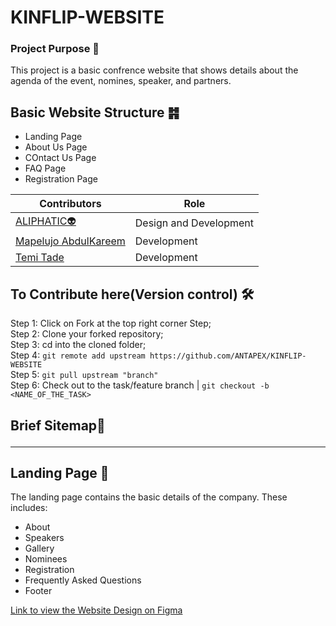 # KINFLIP-WEBSITE

### Project Purpose 📍
This project is a basic confrence website that shows details about the agenda of the event, nomines, speaker, and partners.

## Basic Website Structure ䷦
* Landing Page
* About Us Page
* COntact Us Page
* FAQ Page
* Registration Page

| **Contributors** | **Role** |
| ----------- | ----------- |
| [ALIPHATIC👽](https://github.com/ALIPHATICHYD) | Design and Development |
| [Mapelujo AbdulKareem](https://github.com/GentleMizt) | Development |
| [Temi Tade](https://github.com/Temi-Tade) | Development |


## To Contribute here(Version control) 🛠️
 Step 1: Click on Fork at the top right corner Step; </br>
 Step 2: Clone your forked repository; </br>
 Step 3: cd into the cloned folder; </br>
 Step 4: ```git remote add upstream https://github.com/ANTAPEX/KINFLIP-WEBSITE```  </br>
 Step 5: ```git pull upstream "branch"```  </br>
 Step 6: Check out to the task/feature branch | ```git checkout -b <NAME_OF_THE_TASK>```



## Brief Sitemap💬 <hr>

## Landing Page 🛬
The landing page contains the basic details of the company. These includes:
* About
* Speakers
* Gallery
* Nominees
* Registration
* Frequently Asked Questions
* Footer



[Link to view the Website Design on Figma](https://www.figma.com/file/GWLd3JUZDQxVUd0kKwfnLS/KINFLIP?node-id=0%3A1&t=0n74HqBOyuMgTDqE-0)
